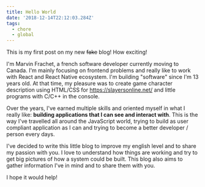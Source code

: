 ```yaml
---
title: Hello World
date: '2018-12-14T22:12:03.284Z'
tags:
  - chore
  - global
---
```


This is my first post on my new ~~fake~~ blog! How exciting!

I'm Marvin Frachet, a french software developer currently moving to Canada. I'm mainly focusing on frontend problems and really
like to work with React and React Native ecosystem. I'm building "software" since I'm 13 years old. At that time, my pleasure was
to create game character description using HTML/CSS for https://slayersonline.net/ and little programs with C/C++ in the console.

Over the years, I've earned multiple skills and oriented myself in what I really like: **building applications that I can see and interact with**.
This is the way I've travelled all around the JavaScript world, trying to build as user compliant application as I can and trying to become a better developer / person every days.

I've decided to write this little blog to improve my english level and to share my passion with you. I love to understand how things are working and try to get big pictures of how a system could be built. This blog also aims to gather information I've in mind and to share them with you.

I hope it would help!
